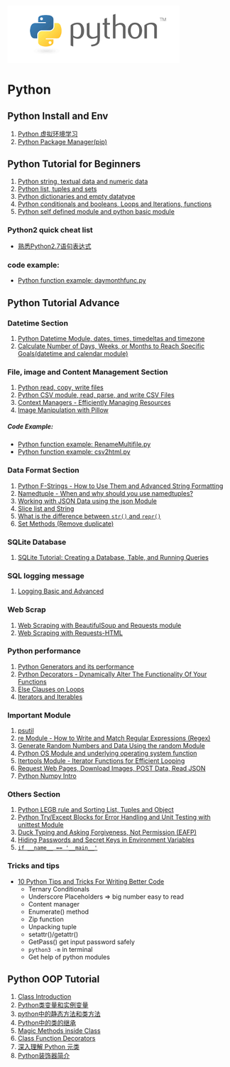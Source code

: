 ![Alt Image Text](images/python.jpg "Headline image")

# **Python**

## Python Install and Env

1. [Python 虚拟环境学习](PythonVirtualEnv.md)
2. [Python Package Manager(pip)](packagemanagerpip.md)


## Python Tutorial for Beginners

1. [Python string, textual data and numeric data](python_basic1.md)
2. [Python list, tuples and sets](python_basic2.md)
3. [Python dictionaries and empty datatype](python_basic3.md)
4. [Python conditionals and booleans, Loops and Iterations, functions](python_basic4.md)
5. [Python self defined module and python basic module](python_basic5.md)

### Python2 quick cheat list

* [熟悉Python2.7语句表达式](1python_cheatlist.md)
 

### code example:

* [Python function example: daymonthfunc.py](daymonthfunc.py)

## Python Tutorial Advance

### Datetime Section

1. [Python Datetime Module, dates, times, timedeltas and timezone](python_adv4.md)
2. [Calculate Number of Days, Weeks, or Months to Reach Specific Goals(datetime and calendar module)](python_adv15.md)

### File, image and Content Management Section

1. [Python read, copy, write files](python_adv2.md)
2. [Python CSV module, read, parse, and write CSV Files](python_adv3.md)
3. [Context Managers - Efficiently Managing Resources](python_adv17.md)
4. [Image Manipulation with Pillow](python_adv25.md)

##### Code Example:

* [Python function example: RenameMultifile.py](RenameMultifile.py)
* [Python function example: csv2html.py](csv2html.py)


### Data Format Section

1. [Python F-Strings - How to Use Them and Advanced String Formatting](python_adv7.md)
2. [Namedtuple - When and why should you use namedtuples?](python_adv14.md)
3. [Working with JSON Data using the json Module](python_adv12.md)
4. [Slice list and String](python_adv18.md)
5. [What is the difference between `str()` and `repr()`](python_adv19.md)
6. [Set Methods (Remove duplicate)](python_adv26.md)


### SQLite Database

1. [SQLite Tutorial: Creating a Database, Table, and Running Queries](python_adv20.md)

### SQL logging message

1. [Logging Basic and Advanced](python_adv21.md)

### Web Scrap

1. [Web Scraping with BeautifulSoup and Requests module](python_adv16.md)
2. [Web Scraping with Requests-HTML](python_adv33.md)

### Python performance

1. [Python Generators and its performance](python_adv8.md)
2. [Python Decorators - Dynamically Alter The Functionality Of Your Functions](python_adv11.md)
3. [Else Clauses on Loops](python_adv24.md)
4. [Iterators and Iterables](python_adv27.md)

### Important Module

1. [psutil](python_adv29.md)
2. [re Module - How to Write and Match Regular Expressions (Regex)](python_adv13.md)
3. [Generate Random Numbers and Data Using the random Module](python_adv9.md)
4. [Python OS Module and underlying operating system function](python_adv1.md) 
5. [Itertools Module - Iterator Functions for Efficient Looping](python_adv1.md)
6. [Request Web Pages, Download Images, POST Data, Read JSON](python_adv31.md)
7. [Python Numpy Intro](python_adv32.md)

### Others Section

1. [Python LEGB rule and Sorting List, Tuples and Object](python_adv5.md)
2. [Python Try/Except Blocks for Error Handling and Unit Testing with unittest Module](python_adv6.md)
3. [Duck Typing and Asking Forgiveness, Not Permission (EAFP)](python_adv10.md)
4. [Hiding Passwords and Secret Keys in Environment Variables](python_adv22.md)
5. [`if __name__ == '__main__'`](python_adv23.md)


### Tricks and tips

* [10 Python Tips and Tricks For Writing Better Code](python_adv34.md)
  * Ternary Conditionals 
  * Underscore Placeholders => big number easy to read
  * Content manager
  * Enumerate() method
  * Zip function
  * Unpacking tuple
  * setattr()/getattr()
  * GetPass() get input password safely
  * `python3 -m` in terminal
  * Get help of python modules


## Python OOP Tutorial

1. [Class Introduction](python_oop1.md)
2. [Python类变量和实例变量](ClsorInsVar.md)
3. [python中的静态方法和类方法](Methods.md)
4. [Python中的类的继承](Inheritance.md)
5. [Magic Methods inside Class](python_oop2.md)
6. [Class Function Decorators](python_oop3.md)
7. [深入理解 Python 元类](python_oop4.md)
8. [Python装饰器简介](python_oop5.md)
